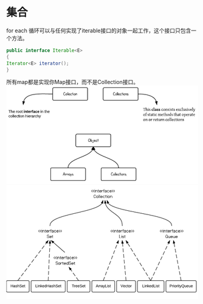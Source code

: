 # 集合

for each 循环可以与任何实现了iterable接口的对象一起工作，这个接口只包含一个方法。

```java
public interface Iterable<E>
{
Iterator<E> iterator();
}
```

所有map都是实现你Map接口，而不是Collection接口。![](../.gitbook/assets/collectionvscollections.jpeg)![](../.gitbook/assets/java-collection-hierarchy.jpeg)

